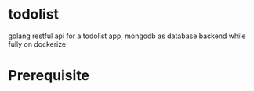# todolist
golang restful api for a todolist app, mongodb as database backend while fully on dockerize

# Prerequisite



